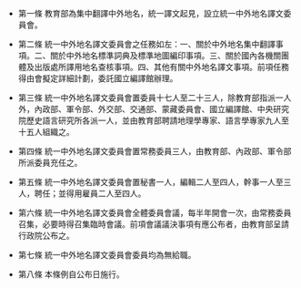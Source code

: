 * 第一條 教育部為集中翻譯中外地名，統一譯文起見，設立統一中外地名譯文委員會。

* 第二條 統一中外地名譯文委員會之任務如左：一、關於中外地名集中翻譯事項。二、關於中外地名標準詞典及標準地圖編印事項。三、關於國內各機關團體及出版處所譯用地名查核事項。四、其他有關中外地名譯文事項。前項任務得由會擬定詳細計劃，委託國立編譯館辦理。

* 第三條 統一中外地名譯文委員會置委員十七人至二十三人，除教育部指派一人外，內政部、軍令部、外交部、交通部、蒙藏委員會、國立編譯館、中央研究院歷史語言研究所各派一人，並由教育部聘請地理學專家、語言學專家九人至十五人組織之。

* 第四條 統一中外地名譯文委員會置常務委員三人，由教育部、內政部、軍令部所派委員充任之。

* 第五條 統一中外地名譯文委員會置秘書一人，編輯二人至四人，幹事一人至三人，聘任；並得用雇員二人至四人。

* 第六條 統一中外地名譯文委員會全體委員會議，每半年開會一次，由常務委員召集，必要時得召集臨時會議。前項會議議決事項有應公布者，由教育部呈請行政院公布之。

* 第七條 統一中外地名譯文委員會委員均為無給職。

* 第八條 本條例自公布日施行。

